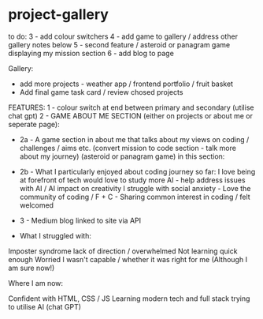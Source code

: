 # project-gallery

to do:
3 - add colour switchers
4 - add game to gallery / address other gallery notes below
5 - second feature / asteroid or panagram game displaying my mission section
6 - add blog to page

Gallery:
- add more projects - weather app / frontend portfolio / fruit basket
- Add final game task card / review chosed projects

FEATURES:
1 - colour switch at end between primary and secondary (utilise chat gpt)
2 - GAME ABOUT ME SECTION (either on projects or about me or seperate page):
- 2a - A game section in about me that talks about my views on coding / challenges / aims etc. (convert mission to code section - talk more about my journey) (asteroid or panagram game) in this section:
- 2b - What I particularly enjoyed about coding journey so far:
I love being at forefront of tech
would love to study more AI - help address issues with AI / AI impact on creativity
I struggle with social anxiety - Love the community of coding / F + C - Sharing common interest in coding / felt welcomed
- 3 - Medium blog linked to site via API

- What I struggled with:

Imposter syndrome
lack of direction / overwhelmed
Not learning quick enough
Worried I wasn't capable / whether it was right for me (Although I am sure now!)

Where I am now:

Confident with HTML, CSS / JS
Learning modern tech and full stack
trying to utilise AI (chat GPT)




